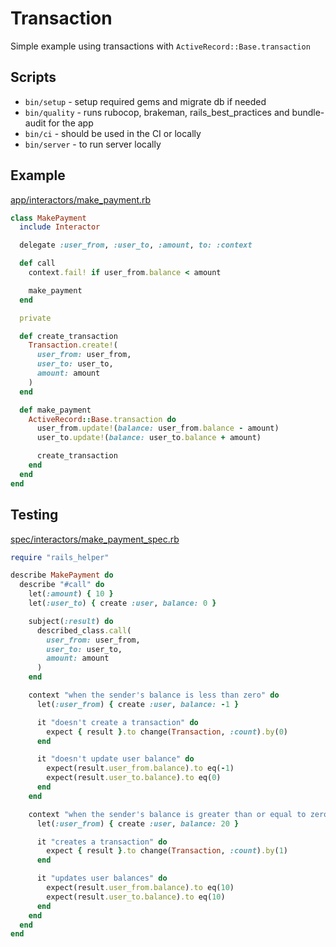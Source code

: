 # Transaction

Simple example using transactions with `ActiveRecord::Base.transaction`

## Scripts

* `bin/setup` - setup required gems and migrate db if needed
* `bin/quality` - runs rubocop, brakeman, rails_best_practices and bundle-audit for the app
* `bin/ci` - should be used in the CI or locally
* `bin/server` - to run server locally

## Example
[app/interactors/make_payment.rb](https://github.com/sergeyantonov1/transaction/blob/master/app/interactors/make_payment.rb)

```ruby
class MakePayment
  include Interactor

  delegate :user_from, :user_to, :amount, to: :context

  def call
    context.fail! if user_from.balance < amount

    make_payment
  end

  private

  def create_transaction
    Transaction.create!(
      user_from: user_from,
      user_to: user_to,
      amount: amount
    )
  end

  def make_payment
    ActiveRecord::Base.transaction do
      user_from.update!(balance: user_from.balance - amount)
      user_to.update!(balance: user_to.balance + amount)

      create_transaction
    end
  end
end
```

## Testing
[spec/interactors/make_payment_spec.rb](https://github.com/sergeyantonov1/transaction/blob/master/spec/interactors/make_payment_spec.rb)

```ruby
require "rails_helper"

describe MakePayment do
  describe "#call" do
    let(:amount) { 10 }
    let(:user_to) { create :user, balance: 0 }

    subject(:result) do
      described_class.call(
        user_from: user_from,
        user_to: user_to,
        amount: amount
      )
    end

    context "when the sender's balance is less than zero" do
      let(:user_from) { create :user, balance: -1 }

      it "doesn't create a transaction" do
        expect { result }.to change(Transaction, :count).by(0)
      end

      it "doesn't update user balance" do
        expect(result.user_from.balance).to eq(-1)
        expect(result.user_to.balance).to eq(0)
      end
    end

    context "when the sender's balance is greater than or equal to zero" do
      let(:user_from) { create :user, balance: 20 }

      it "creates a transaction" do
        expect { result }.to change(Transaction, :count).by(1)
      end

      it "updates user balances" do
        expect(result.user_from.balance).to eq(10)
        expect(result.user_to.balance).to eq(10)
      end
    end
  end
end
```
